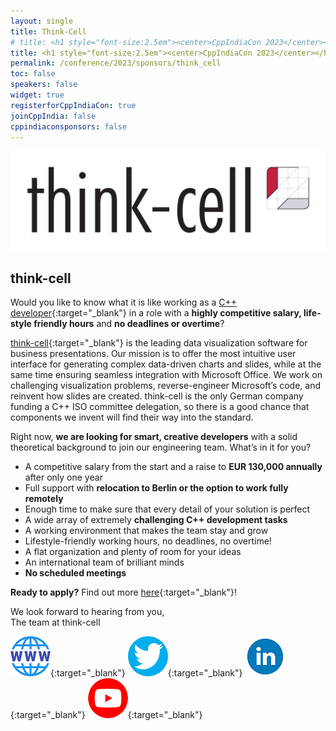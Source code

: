 ```yaml
---
layout: single
title: Think-Cell 
# title: <h1 style="font-size:2.5em"><center>CppIndiaCon 2023</center></h1><center><p style="font-size:1.5em">Gold Sponsor
title: <h1 style="font-size:2.5em"><center>CppIndiaCon 2023</center></h1><center><p style="font-size:1.5em">The C++ festival of India</p><p style="font-size:1.5em"><mark style="background-color:gold;"><strong>Gold Sponsor</strong></mark>
permalink: /conference/2023/sponsors/think_cell
toc: false
speakers: false
widget: true
registerforCppIndiaCon: true
joinCppIndia: false
cppindiaconsponsors: false
---
```

<div style="text-align: center;">
  <a href="https://www.think-cell.com/en" target="_blank">
    <img src="/conference/2023/sponsors/think-cell.png" alt="think-cell" title="think-cell">
  </a>
</div>

## think-cell

Would you like to know what it is like working as a [C++ developer](https://www.think-cell.com/cppindiacon){:target="_blank"} in a role with a <strong>highly competitive salary, life-style friendly hours</strong> and <strong>no deadlines or overtime</strong>?  

[think-cell](https://www.think-cell.com/en){:target="_blank"} ⁠is the leading data visualization software for business presentations. Our mission is to offer the most intuitive user interface for generating complex data-driven charts and slides, while at the same time ensuring seamless integration with Microsoft Office. We work on challenging visualization problems, reverse-engineer Microsoft’s code, and reinvent how slides are created. think-cell is the only German company funding a C++ ISO committee delegation, so there is a good chance that components we invent will find their way into the standard.

Right now, <strong>we are looking for smart, creative developers</strong> with a solid theoretical background to join our engineering team. What’s in it for you?

- A competitive salary from the start and a raise to <strong>EUR 130,000 annually</strong> after only one year
- Full support with <strong>relocation to Berlin or the option to work fully remotely</strong>
- Enough time to make sure that every detail of your solution is perfect
- A wide array of extremely <strong>challenging C++ development tasks</strong>
- A working environment that makes the team stay and grow
- Lifestyle-friendly working hours, no deadlines, no overtime!
- A flat organization and plenty of room for your ideas
- An international team of brilliant minds
- <strong>No scheduled meetings</strong>

**Ready to apply?** Find out more [here](https://www.think-cell.com/cppindiacon){:target="_blank"}!

We look forward to hearing from you,<br>
The team at think-cell 

[![think-cell](/assets/images/www.png "think-cell")](https://www.think-cell.com/cppindiacon){:target="_blank"}
[![think-cell](/assets/images/twitter.png "think-cell")](https://twitter.com/thinkcell){:target="_blank"}
[![think-cell](/assets/images/linkedin.png "think-cell")](https://www.linkedin.com/company/think-cell/){:target="_blank"}
[![think-cell](/assets/images/you-tube.png "think-cell")](https://www.youtube.com/@thinkcell){:target="_blank"}

